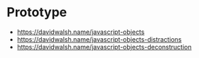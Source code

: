 # Prototype

+ <https://davidwalsh.name/javascript-objects>
+ <https://davidwalsh.name/javascript-objects-distractions>
+ <https://davidwalsh.name/javascript-objects-deconstruction>
